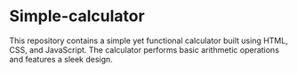 # Simple-calculator
This repository contains a simple yet functional calculator built using HTML, CSS, and JavaScript. The calculator performs basic arithmetic operations and features a sleek design.
